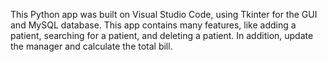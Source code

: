 This Python app was built on Visual Studio Code, using Tkinter for the GUI and MySQL database. 
This app contains many features, like adding a patient, searching for a patient, and deleting a
patient. In addition, update the manager and calculate the total bill. 
